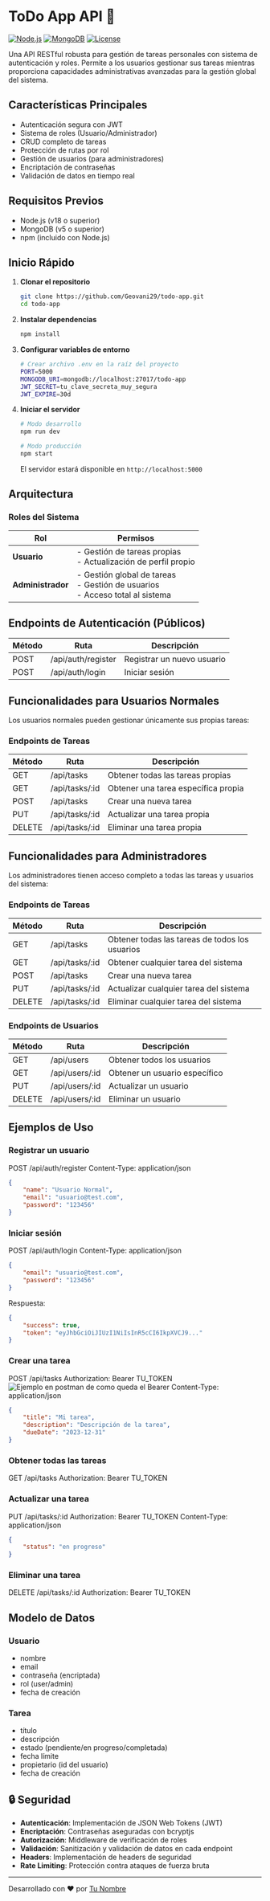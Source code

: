 # ToDo App API 🚀

[![Node.js](https://img.shields.io/badge/Node.js-v18.x-green.svg)](https://nodejs.org)
[![MongoDB](https://img.shields.io/badge/MongoDB-v5.x-green.svg)](https://www.mongodb.com/)
[![License](https://img.shields.io/badge/License-MIT-blue.svg)](LICENSE)

Una API RESTful robusta para gestión de tareas personales con sistema de autenticación y roles. Permite a los usuarios gestionar sus tareas mientras proporciona capacidades administrativas avanzadas para la gestión global del sistema.

## Características Principales

- Autenticación segura con JWT
- Sistema de roles (Usuario/Administrador)
- CRUD completo de tareas
- Protección de rutas por rol
- Gestión de usuarios (para administradores)
- Encriptación de contraseñas
- Validación de datos en tiempo real

## Requisitos Previos

- Node.js (v18 o superior)
- MongoDB (v5 o superior)
- npm (incluido con Node.js)

## Inicio Rápido

1. **Clonar el repositorio**
   ```bash
   git clone https://github.com/Geovani29/todo-app.git
   cd todo-app
   ```

2. **Instalar dependencias**
   ```bash
   npm install
   ```

3. **Configurar variables de entorno**
   ```bash
   # Crear archivo .env en la raíz del proyecto
   PORT=5000
   MONGODB_URI=mongodb://localhost:27017/todo-app
   JWT_SECRET=tu_clave_secreta_muy_segura
   JWT_EXPIRE=30d
   ```

4. **Iniciar el servidor**
   ```bash
   # Modo desarrollo
   npm run dev

   # Modo producción
   npm start
   ```

   El servidor estará disponible en `http://localhost:5000`

## Arquitectura

### Roles del Sistema

| Rol | Permisos |
|-----|----------|
| **Usuario** | - Gestión de tareas propias<br>- Actualización de perfil propio |
| **Administrador** | - Gestión global de tareas<br>- Gestión de usuarios<br>- Acceso total al sistema |

## Endpoints de Autenticación (Públicos)

| Método | Ruta | Descripción |
|--------|------|-------------|
| POST | /api/auth/register | Registrar un nuevo usuario |
| POST | /api/auth/login | Iniciar sesión |

## Funcionalidades para Usuarios Normales

Los usuarios normales pueden gestionar únicamente sus propias tareas:

### Endpoints de Tareas

| Método | Ruta | Descripción |
|--------|------|-------------|
| GET | /api/tasks | Obtener todas las tareas propias |
| GET | /api/tasks/:id | Obtener una tarea específica propia |
| POST | /api/tasks | Crear una nueva tarea |
| PUT | /api/tasks/:id | Actualizar una tarea propia |
| DELETE | /api/tasks/:id | Eliminar una tarea propia |

## Funcionalidades para Administradores

Los administradores tienen acceso completo a todas las tareas y usuarios del sistema:

### Endpoints de Tareas

| Método | Ruta | Descripción |
|--------|------|-------------|
| GET | /api/tasks | Obtener todas las tareas de todos los usuarios |
| GET | /api/tasks/:id | Obtener cualquier tarea del sistema |
| POST | /api/tasks | Crear una nueva tarea |
| PUT | /api/tasks/:id | Actualizar cualquier tarea del sistema |
| DELETE | /api/tasks/:id | Eliminar cualquier tarea del sistema |

### Endpoints de Usuarios

| Método | Ruta | Descripción |
|--------|------|-------------|
| GET | /api/users | Obtener todos los usuarios |
| GET | /api/users/:id | Obtener un usuario específico |
| PUT | /api/users/:id | Actualizar un usuario |
| DELETE | /api/users/:id | Eliminar un usuario |

## Ejemplos de Uso

### Registrar un usuario
POST /api/auth/register
Content-Type: application/json

```json
{
    "name": "Usuario Normal",
    "email": "usuario@test.com",
    "password": "123456"
}
```

### Iniciar sesión
POST /api/auth/login
Content-Type: application/json

```json
{
    "email": "usuario@test.com",
    "password": "123456"
}
```

Respuesta:
```json
{
    "success": true,
    "token": "eyJhbGciOiJIUzI1NiIsInR5cCI6IkpXVCJ9..."
}
```

### Crear una tarea
POST /api/tasks
Authorization: Bearer TU_TOKEN
![Ejemplo en postman de como queda el Bearer](image.png)
Content-Type: application/json

```json
{
    "title": "Mi tarea",
    "description": "Descripción de la tarea",
    "dueDate": "2023-12-31"
}
```

### Obtener todas las tareas
GET /api/tasks
Authorization: Bearer TU_TOKEN

### Actualizar una tarea
PUT /api/tasks/:id
Authorization: Bearer TU_TOKEN
Content-Type: application/json

```json
{
    "status": "en progreso"
}
```

### Eliminar una tarea
DELETE /api/tasks/:id
Authorization: Bearer TU_TOKEN


## Modelo de Datos

### Usuario
- nombre
- email
- contraseña (encriptada)
- rol (user/admin)
- fecha de creación

### Tarea
- título
- descripción
- estado (pendiente/en progreso/completada)
- fecha límite
- propietario (id del usuario)
- fecha de creación

## 🔒 Seguridad

- **Autenticación**: Implementación de JSON Web Tokens (JWT)
- **Encriptación**: Contraseñas aseguradas con bcryptjs
- **Autorización**: Middleware de verificación de roles
- **Validación**: Sanitización y validación de datos en cada endpoint
- **Headers**: Implementación de headers de seguridad
- **Rate Limiting**: Protección contra ataques de fuerza bruta

---

Desarrollado con ❤️ por [Tu Nombre](https://github.com/Geovani29)